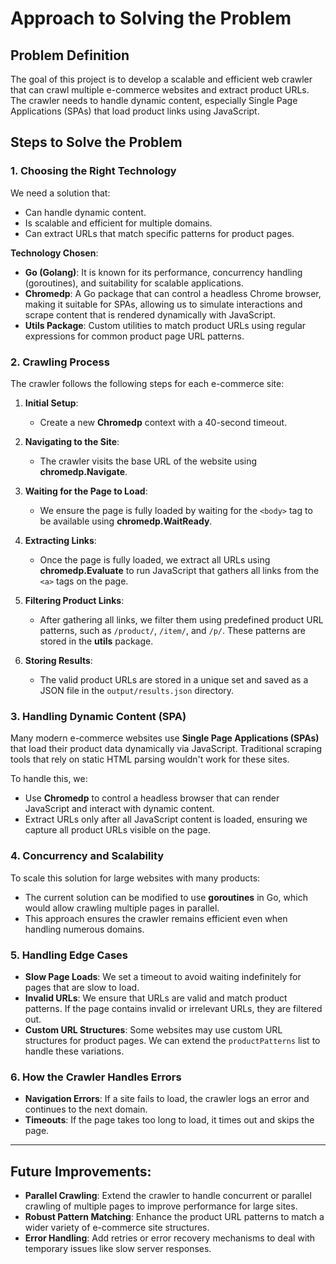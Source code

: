 # Approach to Solving the Problem

## Problem Definition
The goal of this project is to develop a scalable and efficient web crawler that can crawl multiple e-commerce websites and extract product URLs. The crawler needs to handle dynamic content, especially Single Page Applications (SPAs) that load product links using JavaScript.

## Steps to Solve the Problem

### 1. **Choosing the Right Technology**
We need a solution that:
- Can handle dynamic content.
- Is scalable and efficient for multiple domains.
- Can extract URLs that match specific patterns for product pages.

**Technology Chosen**:
- **Go (Golang)**: It is known for its performance, concurrency handling (goroutines), and suitability for scalable applications.
- **Chromedp**: A Go package that can control a headless Chrome browser, making it suitable for SPAs, allowing us to simulate interactions and scrape content that is rendered dynamically with JavaScript.
- **Utils Package**: Custom utilities to match product URLs using regular expressions for common product page URL patterns.

### 2. **Crawling Process**
The crawler follows the following steps for each e-commerce site:
1. **Initial Setup**:
   - Create a new **Chromedp** context with a 40-second timeout.
   
2. **Navigating to the Site**:
   - The crawler visits the base URL of the website using **chromedp.Navigate**.

3. **Waiting for the Page to Load**:
   - We ensure the page is fully loaded by waiting for the `<body>` tag to be available using **chromedp.WaitReady**.
   
4. **Extracting Links**:
   - Once the page is fully loaded, we extract all URLs using **chromedp.Evaluate** to run JavaScript that gathers all links from the `<a>` tags on the page.

5. **Filtering Product Links**:
   - After gathering all links, we filter them using predefined product URL patterns, such as `/product/`, `/item/`, and `/p/`. These patterns are stored in the **utils** package.
   
6. **Storing Results**:
   - The valid product URLs are stored in a unique set and saved as a JSON file in the `output/results.json` directory.

### 3. **Handling Dynamic Content (SPA)**
Many modern e-commerce websites use **Single Page Applications (SPAs)** that load their product data dynamically via JavaScript. Traditional scraping tools that rely on static HTML parsing wouldn't work for these sites.

To handle this, we:
- Use **Chromedp** to control a headless browser that can render JavaScript and interact with dynamic content.
- Extract URLs only after all JavaScript content is loaded, ensuring we capture all product URLs visible on the page.

### 4. **Concurrency and Scalability**
To scale this solution for large websites with many products:
- The current solution can be modified to use **goroutines** in Go, which would allow crawling multiple pages in parallel.
- This approach ensures the crawler remains efficient even when handling numerous domains.

### 5. **Handling Edge Cases**
- **Slow Page Loads**: We set a timeout to avoid waiting indefinitely for pages that are slow to load.
- **Invalid URLs**: We ensure that URLs are valid and match product patterns. If the page contains invalid or irrelevant URLs, they are filtered out.
- **Custom URL Structures**: Some websites may use custom URL structures for product pages. We can extend the `productPatterns` list to handle these variations.

### 6. **How the Crawler Handles Errors**
- **Navigation Errors**: If a site fails to load, the crawler logs an error and continues to the next domain.
- **Timeouts**: If the page takes too long to load, it times out and skips the page.

---

## Future Improvements:
- **Parallel Crawling**: Extend the crawler to handle concurrent or parallel crawling of multiple pages to improve performance for large sites.
- **Robust Pattern Matching**: Enhance the product URL patterns to match a wider variety of e-commerce site structures.
- **Error Handling**: Add retries or error recovery mechanisms to deal with temporary issues like slow server responses.